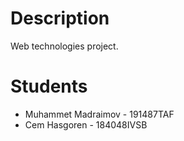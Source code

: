 # Description
Web technologies project.

# Students
* Muhammet Madraimov - 191487TAF
* Cem Hasgoren - 184048IVSB